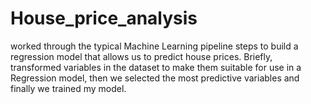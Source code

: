 # House_price_analysis
worked through the typical Machine Learning pipeline steps to build a regression model that allows us to predict house prices. Briefly, transformed variables in the dataset to make them suitable for use in a Regression model, then we selected the most predictive variables and finally we trained my model.
